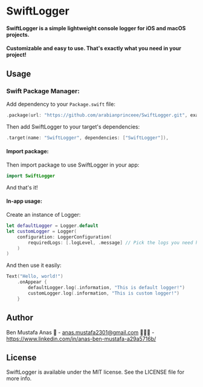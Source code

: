 # SwiftLogger

#### SwiftLogger is a simple lightweight console logger for iOS and macOS projects. 
#### Customizable and easy to use. That's exactly what you need in your project!

## Usage

### Swift Package Manager:

Add dependency to your ```Package.swift``` file:
```swift
.package(url: "https://github.com/arabianprinceee/SwiftLogger.git", exact: "x.x.x")
```

Then add SwiftLogger to your target's dependencies:
```swift
.target(name: "SwiftLogger", dependencies: ["SwiftLogger"]),
```

#### Import package:

Then import package to use SwiftLogger in your app:
```swift
import SwiftLogger
```
And that's it!

#### In-app usage:

Create an instance of Logger:

```swift
let defaultLogger = Logger.default
let customLogger = Logger(
    configuration: LoggerConfiguration(
        requiredLogs: [.logLevel, .message] // Pick the logs you need here
    )
)
```

And then use it easily:

```swift
Text("Hello, world!")
    .onAppear {
        defaultLogger.log(.information, "This is default logger!")
        customLogger.log(.information, "This is custom logger!")
    }
```
## Author

Ben Mustafa Anas
📨 - anas.mustafa2301@gmail.com
👨🏽‍💻 - https://www.linkedin.com/in/anas-ben-mustafa-a29a5716b/

## License

SwiftLogger is available under the MIT license. See the LICENSE file for more info.

